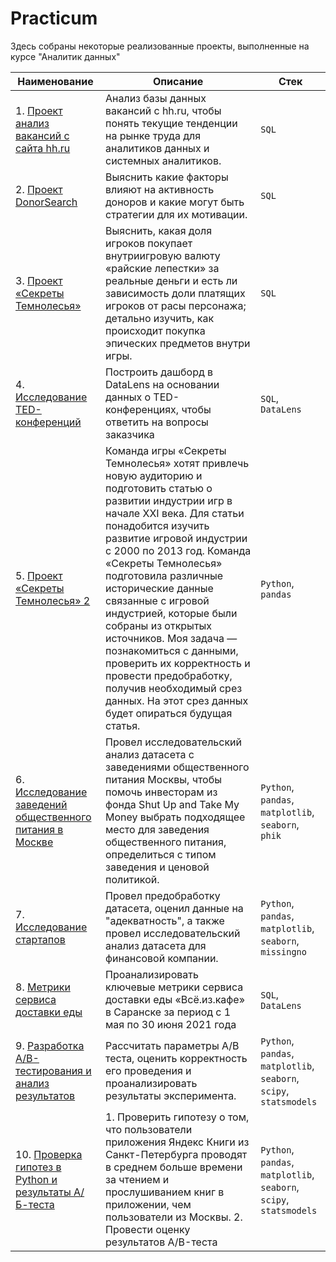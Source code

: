 # Practicum

Здесь собраны некоторые реализованные проекты, выполненные на курсе "Аналитик данных"

| Наименование       | Описание                         | Стек              |
| ------------------ | ------------------------------ | ----------------- |
| 1. [Проект анализ вакансий с сайта hh.ru](https://github.com/AlexeyKoznov/Portfolio/tree/main/Practicum/%D0%90%D0%BD%D0%B0%D0%BB%D0%B8%D0%B7%20%D0%BE%D0%B1%D1%8A%D1%8F%D0%B2%D0%BB%D0%B5%D0%BD%D0%B8%D0%B9%20%D1%81%20%D1%81%D0%B0%D0%B9%D1%82%D0%B0%20HHRU) | Анализ базы данных вакансий с hh.ru, чтобы понять текущие тенденции на рынке труда для аналитиков данных и системных аналитиков.    | `SQL` |
| 2. [Проект DonorSearch](https://github.com/AlexeyKoznov/Yandex_Practicum/tree/main/%D0%9F%D1%80%D0%BE%D0%B5%D0%BA%D1%82%20DonorSearch) |Выяснить какие факторы влияют на активность доноров и какие могут быть стратегии для их мотивации. | `SQL` |
| 3. [Проект «Секреты Темнолесья»](https://github.com/AlexeyKoznov/Portfolio/tree/main/Practicum/%D0%9F%D1%80%D0%BE%D0%B5%D0%BA%D1%82%20%C2%AB%D0%A1%D0%B5%D0%BA%D1%80%D0%B5%D1%82%D1%8B%20%D0%A2%D0%B5%D0%BC%D0%BD%D0%BE%D0%BB%D0%B5%D1%81%D1%8C%D1%8F%C2%BB) |Выяснить, какая доля игроков покупает внутриигровую валюту «райские лепестки» за реальные деньги и есть ли зависимость доли платящих игроков от расы персонажа; детально изучить, как происходит покупка эпических предметов внутри игры. | `SQL` |
| 4. [Исследование TED-конференций](https://github.com/AlexeyKoznov/Portfolio/tree/main/Practicum/%D0%98%D1%81%D1%81%D0%BB%D0%B5%D0%B4%D0%BE%D0%B2%D0%B0%D0%BD%D0%B8%D0%B5%20TED-%D0%BA%D0%BE%D0%BD%D1%84%D0%B5%D1%80%D0%B5%D0%BD%D1%86%D0%B8%D0%B9) |Построить дашборд в DataLens на основании данных о TED-конференциях, чтобы ответить на вопросы заказчика | `SQL`, `DataLens` |
| 5. [Проект «Секреты Темнолесья» 2](https://github.com/AlexeyKoznov/Portfolio/tree/main/Practicum/%D0%9F%D1%80%D0%BE%D0%B5%D0%BA%D1%82%20%C2%AB%D0%A1%D0%B5%D0%BA%D1%80%D0%B5%D1%82%D1%8B%20%D0%A2%D0%B5%D0%BC%D0%BD%D0%BE%D0%BB%D0%B5%D1%81%D1%8C%D1%8F%C2%BB%202) |Команда игры «Секреты Темнолесья» хотят привлечь новую аудиторию и подготовить статью о развитии индустрии игр в начале XXI века. Для статьи понадобится изучить развитие игровой индустрии с 2000 по 2013 год. Команда «Секреты Темнолесья» подготовила различные исторические данные связанные с игровой индустрией, которые были собраны из открытых источников. Моя задача — познакомиться с данными, проверить их корректность и провести предобработку, получив необходимый срез данных. На этот срез данных будет опираться будущая статья. | `Python`, `pandas` |
| 6. [Исследование заведений общественного питания в Москве](https://github.com/AlexeyKoznov/Portfolio/tree/main/Practicum/%D0%98%D1%81%D1%81%D0%BB%D0%B5%D0%B4%D0%BE%D0%B2%D0%B0%D0%BD%D0%B8%D0%B5%20%D0%B7%D0%B0%D0%B2%D0%B5%D0%B4%D0%B5%D0%BD%D0%B8%D0%B9%20%D0%BE%D0%B1%D1%89%D0%B5%D1%81%D1%82%D0%B2%D0%B5%D0%BD%D0%BD%D0%BE%D0%B3%D0%BE%20%D0%BF%D0%B8%D1%82%D0%B0%D0%BD%D0%B8%D1%8F%20%D0%B2%20%D0%9C%D0%BE%D1%81%D0%BA%D0%B2%D0%B5) |Провел исследовательский анализ датасета с заведениями общественного питания Москвы, чтобы помочь инвесторам из фонда Shut Up and Take My Money выбрать подходящее место для заведения общественного питания, определиться с типом заведения и ценовой политикой. | `Python`, `pandas`, `matplotlib`, `seaborn`, `phik` |
| 7. [Исследование стартапов](https://github.com/AlexeyKoznov/Portfolio/tree/main/Practicum/%D0%9F%D1%80%D0%BE%D0%B5%D0%BA%D1%82%20%D0%B8%D1%81%D1%81%D0%BB%D0%B5%D0%B4%D0%BE%D0%B2%D0%B0%D0%BD%D0%B8%D0%B5%20%D1%81%D1%82%D0%B0%D1%80%D1%82%D0%B0%D0%BF%D0%BE%D0%B2) |Провел предобработку датасета, оценил данные на "адекватность", а также провел исследовательский анализ датасета для финансовой компании. | `Python`, `pandas`, `matplotlib`, `seaborn`, `missingno` |
| 8. [Метрики сервиса доставки еды](https://github.com/AlexeyKoznov/Portfolio/tree/main/Practicum/%D0%9C%D0%B5%D1%82%D1%80%D0%B8%D0%BA%D0%B8%20%D1%81%D0%B5%D1%80%D0%B2%D0%B8%D1%81%D0%B0%20%D0%B4%D0%BE%D1%81%D1%82%D0%B0%D0%B2%D0%BA%D0%B8%20%D0%B5%D0%B4%D1%8B) | Проанализировать ключевые метрики сервиса доставки еды «Всё.из.кафе» в Саранске за период с 1 мая по 30 июня 2021 года | `SQL`, `DataLens` |
| 9. [Разработка A/B-тестирования и анализ результатов](https://github.com/AlexeyKoznov/Portfolio/tree/main/Practicum/%D0%A0%D0%B0%D0%B7%D1%80%D0%B0%D0%B1%D0%BE%D1%82%D0%BA%D0%B0%20%D0%B8%20%D0%B0%D0%BD%D0%B0%D0%BB%D0%B8%D0%B7%20%D1%80%D0%B5%D0%B7%D1%83%D0%BB%D1%8C%D1%82%D0%B0%D1%82%D0%BE%D0%B2%20A%5CB-%D1%82%D0%B5%D1%81%D1%82%D0%B8%D1%80%D0%BE%D0%B2%D0%B0%D0%BD%D0%B8%D1%8F) |Рассчитать параметры А/B теста, оценить корректность его проведения и проанализировать результаты эксперимента. | `Python`, `pandas`, `matplotlib`, `seaborn`, `scipy`, `statsmodels` |
| 10. [Проверка гипотез в Python и результаты А/Б-теста](https://github.com/AlexeyKoznov/Portfolio/tree/main/Practicum/%D0%9F%D1%80%D0%BE%D0%B2%D0%B5%D1%80%D0%BA%D0%B0%20%D0%B3%D0%B8%D0%BF%D0%BE%D1%82%D0%B5%D0%B7%20%D0%B2%20Python%20%D0%B8%20%D1%80%D0%B5%D0%B7%D1%83%D0%BB%D1%8C%D1%82%D0%B0%D1%82%D1%8B%20%D0%90%5C%D0%91-%D1%82%D0%B5%D1%81%D1%82%D0%B0) | 1. Проверить гипотезу о том, что пользователи приложения Яндекс Книги из Санкт-Петербурга проводят в среднем больше времени за чтением и прослушиванием книг в приложении, чем пользователи из Москвы. 2. Провести оценку результатов A/B-теста| `Python`, `pandas`, `matplotlib`, `seaborn`, `scipy`, `statsmodels` |


